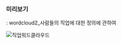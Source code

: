 ### 미리보기
: wordcloud2_사람들의 직업에 대한 정의에 관하여

![직업워드클라우드](https://user-images.githubusercontent.com/60343147/118793255-64948f80-b8d3-11eb-8bf3-2c9e0e65fe8c.png)
